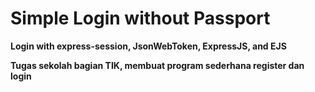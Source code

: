 # Simple Login without Passport

**Login with express-session, JsonWebToken, ExpressJS, and EJS**

**Tugas sekolah bagian TIK, membuat program sederhana register dan login**